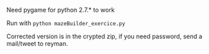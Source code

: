 Need pygame for python 2.7.* to work

Run with `python mazeBuilder_exercice.py`

Corrected version is in the crypted zip, if you need password, send a mail/tweet to reyman.
